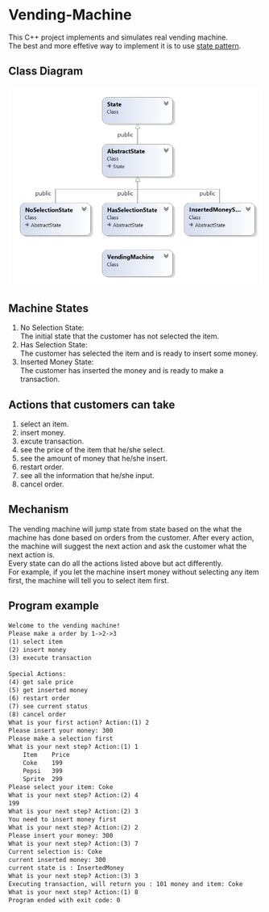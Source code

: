 # Vending-Machine
This C++ project implements and simulates real vending machine.  
The best and more effetive way to implement it is to use [state pattern](https://en.wikipedia.org/wiki/State_pattern).  

## Class Diagram
<img src="class diagram.PNG">

## Machine States
1. No Selection State:  
The initial state that the customer has not selected the item.  
2. Has Selection State:  
The customer has selected the item and is ready to insert some money.  
3. Inserted Money State:  
The customer has inserted the money and is ready to make a transaction.  
## Actions that customers can take
1. select an item.  
2. insert money.
3. excute transaction.
4. see the price of the item that he/she select.
5. see the amount of money that he/she insert.
6. restart order.
7. see all the information that he/she input.
8. cancel order.
## Mechanism
The vending machine will jump state from state based on the what the machine has done based on orders from the customer. After every action, the machine will suggest the next action and ask the customer what the next action is.     
Every state can do all the actions listed above but act differently.  
For example, if you let the machine insert money without selecting any item first, the machine will tell you to select item first.


## Program example
```
Welcome to the vending machine!
Please make a order by 1->2->3
(1) select item
(2) insert money
(3) execute transaction

Special Actions:
(4) get sale price
(5) get inserted money
(6) restart order
(7) see current status
(8) cancel order
What is your first action? Action:(1) 2
Please insert your money: 300
Please make a selection first
What is your next step? Action:(1) 1
	Item	Price
	Coke	199
	Pepsi	399
	Sprite	299
Please select your item: Coke
What is your next step? Action:(2) 4
199
What is your next step? Action:(2) 3
You need to insert money first
What is your next step? Action:(2) 2
Please insert your money: 300
What is your next step? Action:(3) 7
Current selection is: Coke
current inserted money: 300
current state is : InsertedMoney
What is your next step? Action:(3) 3
Executing transaction, will return you : 101 money and item: Coke
What is your next step? Action:(1) 8
Program ended with exit code: 0
```
